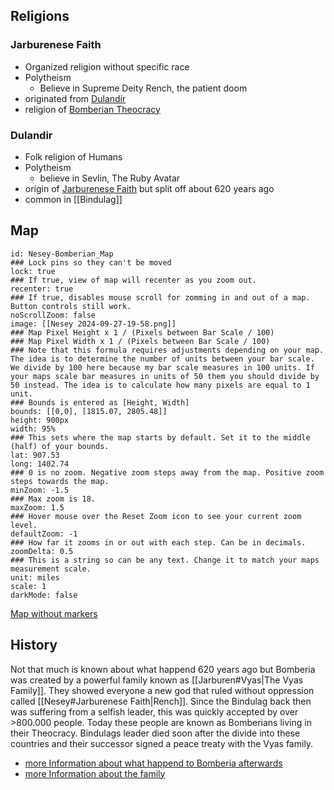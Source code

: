 
## Religions
### Jarburenese Faith
- Organized religion without specific race
- Polytheism
	- Believe in Supreme Deity Rench, the patient doom
- originated from [Dulandir](Nesey#Dulandir)
- religion of [Bomberian Theocracy](Bomberia.md)

### Dulandir
- Folk religion of Humans
- Polytheism
	- believe in Sevlin, The Ruby Avatar
- origin of [Jarburenese Faith](Nesey#Jarburenese%20Faith) but split off about 620 years ago
- common in [[Bindulag]]

## Map

```leaflet  
id: Nesey-Bomberian_Map  
### Lock pins so they can't be moved  
lock: true  
### If true, view of map will recenter as you zoom out.  
recenter: true  
### If true, disables mouse scroll for zomming in and out of a map. Button controls still work.  
noScrollZoom: false  
image: [[Nesey 2024-09-27-19-58.png]]  
### Map Pixel Height x 1 / (Pixels between Bar Scale / 100)  
### Map Pixel Width x 1 / (Pixels between Bar Scale / 100)  
### Note that this formula requires adjustments depending on your map. The idea is to determine the number of units between your bar scale. We divide by 100 here because my bar scale measures in 100 units. If your maps scale bar measures in units of 50 them you should divide by 50 instead. The idea is to calculate how many pixels are equal to 1 unit.  
### Bounds is entered as [Height, Width]  
bounds: [[0,0], [1815.07, 2805.48]]  
height: 900px  
width: 95%  
### This sets where the map starts by default. Set it to the middle (half) of your bounds.  
lat: 907.53  
long: 1402.74  
### 0 is no zoom. Negative zoom steps away from the map. Positive zoom steps towards the map.  
minZoom: -1.5  
### Max zoom is 18.  
maxZoom: 1.5  
### Hover mouse over the Reset Zoom icon to see your current zoom level.  
defaultZoom: -1  
### How far it zooms in or out with each step. Can be in decimals.  
zoomDelta: 0.5  
### This is a string so can be any text. Change it to match your maps measurement scale.  
unit: miles  
scale: 1  
darkMode: false  
```


[Map without markers](Nesey%202024-09-27-19-58.png)

## History

Not that much is known about what happend 620 years ago but Bomberia was created by a powerful family known as [[Jarburen#Vyas|The Vyas Family]]. They showed everyone a new god that ruled without oppression called [[Nesey#Jarburenese Faith|Rench]]. Since the Bindulag back then was suffering from a selfish leader, this was quickly accepted by over >800.000 people. Today these people are known as Bomberians living in their Theocracy. Bindulags leader died soon after the divide into these countries and their successor signed a peace treaty with the Vyas family.
- [more Information about what happend to Bomberia afterwards](Bomberia.md#History)
- [more Information about the family](Jarburen.md#Vyas)